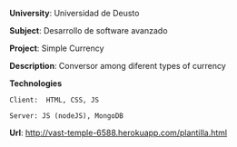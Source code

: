 <b>University</b>: Universidad de Deusto

<b>Subject</b>: Desarrollo de software avanzado

<b>Project</b>: Simple Currency

<b>Description</b>: Conversor among diferent types of currency

<b>Technologies</b>

    Client:  HTML, CSS, JS
  
    Server: JS (nodeJS), MongoDB
  

<b>Url</b>: http://vast-temple-6588.herokuapp.com/plantilla.html
